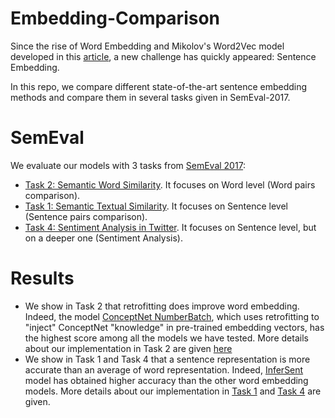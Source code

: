 # Embedding-Comparison
Since the rise of Word Embedding and Mikolov's Word2Vec model developed in this [article](https://papers.nips.cc/paper/5021-distributed-representations-of-words-and-phrases-and-their-compositionality.pdf), a new challenge has quickly appeared: Sentence Embedding. 

In this repo, we compare different state-of-the-art sentence embedding methods and compare them in several tasks given in SemEval-2017.

# SemEval
We evaluate our models with 3 tasks from [SemEval 2017](http://alt.qcri.org/semeval2017/):
* [Task 2: Semantic Word Similarity](http://aclweb.org/anthology/S/S17/S17-2002.pdf). It focuses on Word level (Word pairs comparison).
* [Task 1: Semantic Textual Similarity](http://www.aclweb.org/anthology/S/S17/S17-2001.pdf). It focuses on Sentence level (Sentence pairs comparison).
* [Task 4: Sentiment Analysis in Twitter](http://alt.qcri.org/semeval2017/task4/data/uploads/semeval2017-task4.pdf). It focuses on Sentence level, but on a deeper one (Sentiment Analysis).

# Results
* We show in Task 2 that retrofitting does improve word embedding. Indeed, the model [ConceptNet NumberBatch](https://github.com/commonsense/conceptnet-numberbatch), which uses retrofitting to "inject" ConceptNet "knowledge" in pre-trained embedding vectors, has the highest score among all the models we have tested. More details about our implementation in Task 2 are given [here](https://github.com/Djia09/Embedding-Comparison/tree/master/SemEval-2017-Task2-en)
* We show in Task 1 and Task 4 that a sentence representation is more accurate than an average of word representation. Indeed, [InferSent](https://github.com/facebookresearch/InferSent) model has obtained higher accuracy than the other word embedding models. More details about our implementation in [Task 1](https://github.com/Djia09/Embedding-Comparison/tree/master/SemEval-2017-Task1-en) and [Task 4](https://github.com/Djia09/Embedding-Comparison/tree/master/SemEval-2017-Task4-en) are given.
